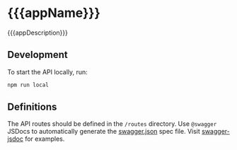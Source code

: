 # {{{appName}}}

{{{appDescription}}}

## Development

To start the API locally, run:

```bash
npm run local
```

## Definitions

The API routes should be defined in the `/routes` directory. Use `@swagger` JSDocs
to automatically generate the [swagger.json] spec file. Visit [swagger-jsdoc]
for examples.

<!-- LINKS -->

[swagger-jsdoc]: https://github.com/Surnet/swagger-jsdoc/
[swagger.json]: /swagger.json
